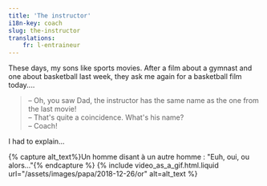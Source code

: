 ```yaml
---
title: 'The instructor'
i18n-key: coach
slug: the-instructor
translations:
    fr: l-entraineur
---
```


These days, my sons like sports movies. After a film about a gymnast and one about basketball last week, they ask me again for a basketball film today....

<!-- more -->

> – Oh, you saw Dad, the instructor has the same name as the one from the last movie!  
> – That's quite a coincidence. What's his name?  
> – Coach!

I had to explain…

{% capture alt_text%}Un homme disant à un autre homme : "Euh, oui, ou alors…"{% endcapture %} {% include video_as_a_gif.html.liquid
url="/assets/images/papa/2018-12-26/or"
alt=alt_text
%}
